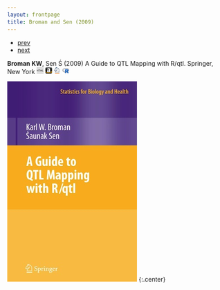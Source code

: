 ```yaml
---
layout: frontpage
title: Broman and Sen (2009)
---
```


<div class="navbar">
  <div class="navbar-inner">
      <ul class="nav">
          <li><a href="isletc6_fig4.html">prev</a></li>
          <li><a href="rqtlexper_fig1.html">next</a></li>
      </ul>
  </div>
</div>

**Broman KW**, Sen &#346; (2009) A Guide to QTL Mapping with R/qtl.  Springer, New York
[![Online complements](../icons16/html-icon.png)](http://rqtl.org/book)
[![Amazon](../icons16/amazon-icon.png)](https://www.amazon.com/gp/product/0387921249?ie=UTF8&tag=7210-20)
[![Springer](../icons16/springer-icon.png)](http://www.springer.com/978-0-387-92124-2)
[![R/qtl](../icons16/R-icon.png)](http://rqtl.org)

![Broman and Sen (2009) cover](../../assets/publpics/rqtlbook_cover.jpg)
{:.center}
